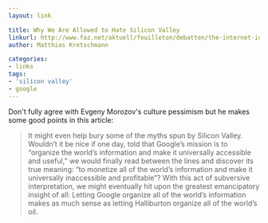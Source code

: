 ```yaml
---
layout: link

title: Why We Are Allowed to Hate Silicon Valley
linkurl: http://www.faz.net/aktuell/feuilleton/debatten/the-internet-ideology-why-we-are-allowed-to-hate-silicon-valley-12658406.html
author: Matthias Kretschmann

categories:
- links
tags:
- 'silicon valley'
- google
---
```


Don't fully agree with Evgeny Morozov's culture pessimism but he makes some good points in this article:

> It might even help bury some of the myths spun by Silicon Valley. Wouldn’t it be nice if one day, told that Google’s mission is to “organize the world’s information and make it universally accessible and useful,” we would finally read between the lines and discover its true meaning: “to monetize all of the world’s information and make it universally inaccessible and profitable”? With this act of subversive interpretation, we might eventually hit upon the greatest emancipatory insight of all: Letting Google organize all of the world’s information makes as much sense as letting Halliburton organize all of the world’s oil.